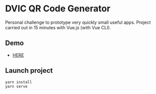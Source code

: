 # DVIC QR Code Generator

Personal challenge to prototype very quickly small useful apps.
Project carried out in 15 minutes with Vue.js (with Vue CLI).

## Demo
- [HERE](https://qrcode.guillaumedouceron.com/)

## Launch project

```
yarn install
yarn serve
```
